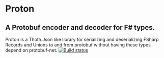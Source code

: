 # Proton
## A Protobuf encoder and decoder for F# types.
Proton is a Thoth.Json like library for serializing and deserializing FSharp Records and Unions to and from protobuf without having these types depend on protobuf-net.
[![Build status](https://ci.appveyor.com/api/projects/status/y091sxustkq1afil?svg=true)](https://ci.appveyor.com/project/sebfia/proton)
